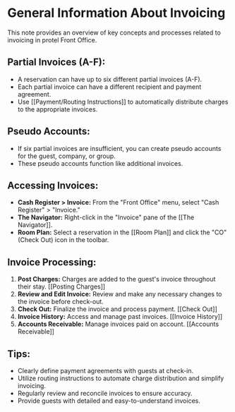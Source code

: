 # General Information About Invoicing

This note provides an overview of key concepts and processes related to invoicing in protel Front Office.

## Partial Invoices (A-F):

* A reservation can have up to six different partial invoices (A-F).
* Each partial invoice can have a different recipient and payment agreement.
* Use [[Payment/Routing Instructions]] to automatically distribute charges to the appropriate invoices.

## Pseudo Accounts:

* If six partial invoices are insufficient, you can create pseudo accounts for the guest, company, or group.
* These pseudo accounts function like additional invoices. 

## Accessing Invoices:

* **Cash Register > Invoice:** From the "Front Office" menu, select "Cash Register" > "Invoice."
* **The Navigator:** Right-click in the "Invoice" pane of the [[The Navigator]].
* **Room Plan:** Select a reservation in the [[Room Plan]] and click the "CO" (Check Out) icon in the toolbar.

## Invoice Processing:

1. **Post Charges:** Charges are added to the guest's invoice throughout their stay. [[Posting Charges]]
2. **Review and Edit Invoice:**  Review and make any necessary changes to the invoice before check-out.
3. **Check Out:**  Finalize the invoice and process payment. [[Check Out]]
4. **Invoice History:**  Access and manage past invoices. [[Invoice History]]
5. **Accounts Receivable:**  Manage invoices paid on account. [[Accounts Receivable]]

## Tips:

* Clearly define payment agreements with guests at check-in.
* Utilize routing instructions to automate charge distribution and simplify invoicing.
* Regularly review and reconcile invoices to ensure accuracy.
* Provide guests with detailed and easy-to-understand invoices.